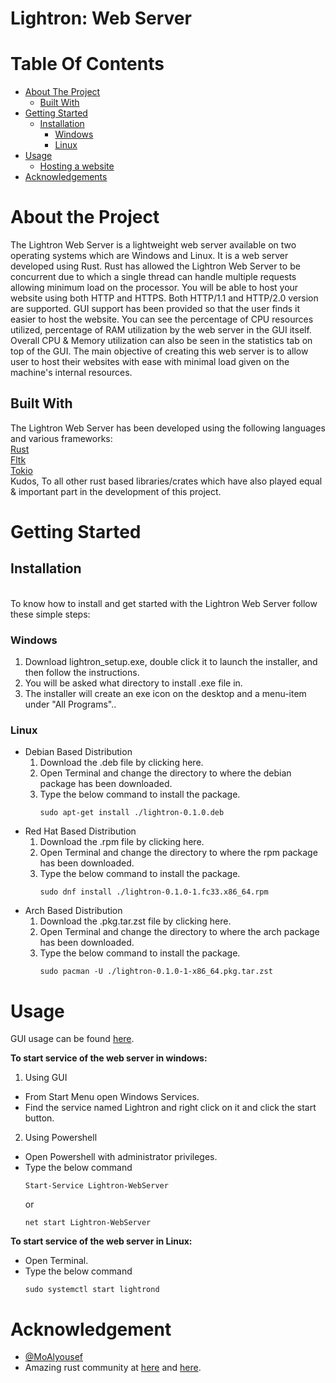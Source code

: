 # Lightron: Web Server
# Table Of Contents
- [About The Project](#about-the-project)
  * [Built With](#built-with)
- [Getting Started](#getting-started)
  * [Installation](#installation)
    + [Windows](#windows)
    + [Linux](#linux)
- [Usage](#usage)
  * [Hosting a website](#hosting-a-website)
- [Acknowledgements](#acknowledgements)

# About the Project
The Lightron Web Server is a lightweight web server available on two operating systems which are Windows and Linux. It is a web server developed using Rust. Rust has allowed the Lightron Web Server to be concurrent due to which a single thread can handle multiple requests allowing minimum load on the processor. You will be able to host your website using both HTTP and HTTPS. Both HTTP/1.1 and HTTP/2.0 version are supported. GUI support has been provided so that the user finds it easier to host the website. You can see the percentage of CPU resources utilized, percentage of RAM utilization by the web server in the GUI itself. Overall CPU & Memory utilization can also be seen in the statistics tab on top of the GUI. The main objective of creating this web server is to allow user to host their websites with ease with minimal load given on the machine's internal resources.

## Built With
The Lightron Web Server has been developed using the following languages and various frameworks:<br>
[Rust](https://www.rust-lang.org/)<br>
[Fltk](https://docs.rs/fltk/)<br>
[Tokio](https://tokio.rs/)<br>
Kudos, To all other rust based libraries/crates which have also played equal & important part in the development of this project.

# Getting Started
## Installation
<br>
To know how to install and get started with the Lightron Web Server follow these simple steps:<br>

### Windows
1. Download lightron_setup.exe, double click it to launch the installer, and then follow the instructions.
2. You will be asked what directory to install .exe file in.
3. The installer will create an exe icon on the desktop and a menu-item under "All Programs"..<br>

### Linux
* Debian Based Distribution
    1. Download the .deb file by clicking here.
    2. Open Terminal and change the directory to where the debian package has been downloaded.
    3. Type the below command to install the package.
        ```
        sudo apt-get install ./lightron-0.1.0.deb
        ```
* Red Hat Based Distribution
    1. Download the .rpm file by clicking here.
    2. Open Terminal and change the directory to where the rpm package has been downloaded.
    3. Type the below command to install the package.
        ```
        sudo dnf install ./lightron-0.1.0-1.fc33.x86_64.rpm
        ```
* Arch Based Distribution
    1. Download the .pkg.tar.zst file by clicking here.
    2. Open Terminal and change the directory to where the arch package has been downloaded.
    3. Type the below command to install the package.
        ```
        sudo pacman -U ./lightron-0.1.0-1-x86_64.pkg.tar.zst
        ```
# Usage
GUI usage can be found [here](gui_readme.md#usage).

**To start service of the web server in windows:**
1. Using GUI
* From Start Menu open Windows Services.
* Find the service named Lightron and right click on it and click the start button.<br>

2. Using Powershell
* Open Powershell with administrator privileges.
* Type the below command
    ```
    Start-Service Lightron-WebServer
    ```
    or
    ```
    net start Lightron-WebServer
    ```

**To start service of the web server in Linux:**
* Open Terminal.
* Type the below command
    ```
    sudo systemctl start lightrond
    ```
# Acknowledgement
* [@MoAlyousef](https://github.com/MoAlyousef)
* Amazing rust community at [here](https://discord.com/invite/yWGNDZ9F) and [here](https://discord.gg/rust-lang-community).
